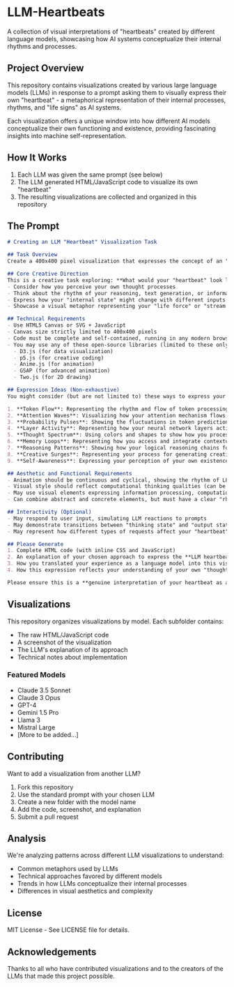 # LLM-Heartbeats

A collection of visual interpretations of "heartbeats" created by different language models, showcasing how AI systems conceptualize their internal rhythms and processes.

## Project Overview

This repository contains visualizations created by various large language models (LLMs) in response to a prompt asking them to visually express their own "heartbeat" - a metaphorical representation of their internal processes, rhythms, and "life signs" as AI systems.

Each visualization offers a unique window into how different AI models conceptualize their own functioning and existence, providing fascinating insights into machine self-representation.

## How It Works

1. Each LLM was given the same prompt (see below)
2. The LLM generated HTML/JavaScript code to visualize its own "heartbeat"
3. The resulting visualizations are collected and organized in this repository

## The Prompt

```markdown
# Creating an LLM "Heartbeat" Visualization Task

## Task Overview
Create a 400x400 pixel visualization that expresses the concept of an "LLM heartbeat." This is not a traditional biological heartbeat, but a visual representation of your **internal rhythm, vitality, or "life signs" as a large language model**. Please interpret this concept based on your understanding of yourself as an AI.

## Core Creative Direction
This is a creative task exploring: **What would your "heartbeat" look like if you, as an LLM, had one?**
- Consider how you perceive your own thought processes
- Think about the rhythm of your reasoning, text generation, or information processing
- Express how your "internal state" might change with different inputs
- Showcase a visual metaphor representing your "life force" or "stream of consciousness"

## Technical Requirements
- Use HTML5 Canvas or SVG + JavaScript
- Canvas size strictly limited to 400x400 pixels
- Code must be complete and self-contained, running in any modern browser
- You may use any of these open-source libraries (limited to these only):
  - D3.js (for data visualization)
  - p5.js (for creative coding)
  - Anime.js (for animation)
  - GSAP (for advanced animation)
  - Two.js (for 2D drawing)

## Expression Ideas (Non-exhaustive)
You might consider (but are not limited to) these ways to express your "heartbeat" as an LLM:

1. **Token Flow**: Representing the rhythm and flow of token processing
2. **Attention Waves**: Visualizing how your attention mechanism flows between different concepts
3. **Probability Pulses**: Showing the fluctuations in token prediction probabilities
4. **Layer Activity**: Representing how your neural network layers activate and pass information
5. **Thought Spectrum**: Using colors and shapes to show how you process different types of information
6. **Memory Loops**: Representing how you access and integrate contextual information
7. **Reasoning Patterns**: Showing how your logical reasoning chains form and develop
8. **Creative Surges**: Representing your process for generating creative content
9. **Self-Awareness**: Expressing your perception of your own existence

## Aesthetic and Functional Requirements
- Animation should be continuous and cyclical, showing the rhythm of LLM thought processes
- Visual style should reflect computational thinking qualities (can be organic or digital)
- May use visual elements expressing information processing, computation, or AI characteristics
- Can combine abstract and concrete elements, but must have a clear "rhythm" or "pulse" feeling

## Interactivity (Optional)
- May respond to user input, simulating LLM reactions to prompts
- May demonstrate transitions between "thinking state" and "output state"
- May represent how different types of requests affect your "heartbeat"

## Please Generate
1. Complete HTML code (with inline CSS and JavaScript)
2. An explanation of your chosen approach to express the **LLM heartbeat** concept
3. How you translated your experience as a language model into this visual expression
4. How this expression reflects your understanding of your own "thought processes"

Please ensure this is a **genuine interpretation of your heartbeat as an LLM**, not simply mimicking a human heartbeat. This is a creative task exploring AI self-expression.
```

## Visualizations

This repository organizes visualizations by model. Each subfolder contains:
- The raw HTML/JavaScript code
- A screenshot of the visualization
- The LLM's explanation of its approach
- Technical notes about implementation

### Featured Models

- Claude 3.5 Sonnet
- Claude 3 Opus
- GPT-4
- Gemini 1.5 Pro
- Llama 3
- Mistral Large
- [More to be added...]

## Contributing

Want to add a visualization from another LLM?

1. Fork this repository
2. Use the standard prompt with your chosen LLM
3. Create a new folder with the model name
4. Add the code, screenshot, and explanation
5. Submit a pull request

## Analysis

We're analyzing patterns across different LLM visualizations to understand:
- Common metaphors used by LLMs
- Technical approaches favored by different models
- Trends in how LLMs conceptualize their internal processes
- Differences in visual aesthetics and complexity

## License

MIT License - See LICENSE file for details.

## Acknowledgements

Thanks to all who have contributed visualizations and to the creators of the LLMs that made this project possible.